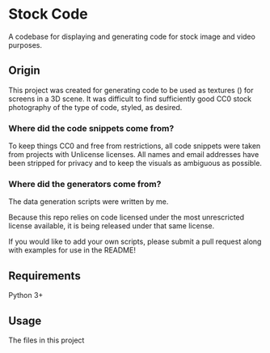 # Stock Code
A codebase for displaying and generating code for stock image and video purposes.

## Origin
This project was created for generating code to be used as textures () for screens in a 3D scene. 
It was difficult to find sufficiently good CC0 stock photography of the type of code, styled, as desired.

### Where did the code snippets come from?
To keep things CC0 and free from restrictions, all code snippets were taken from projects with Unlicense licenses.
All names and email addresses have been stripped for privacy and to keep the visuals as ambiguous as possible.

### Where did the generators come from?
The data generation scripts were written by me.

Because this repo relies on code licensed under the most unrescricted license available, it is being released under that same license.

If you would like to add your own scripts, please submit a pull request along with examples for use in the README!

## Requirements
Python 3+

## Usage
The files in this project 